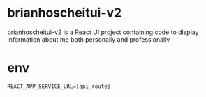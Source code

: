 # brianhoscheitui-v2
brianhoscheitui-v2 is a React UI project containing code to display information about me both personally and professionally

# env
```
REACT_APP_SERVICE_URL=[api_route]
```
